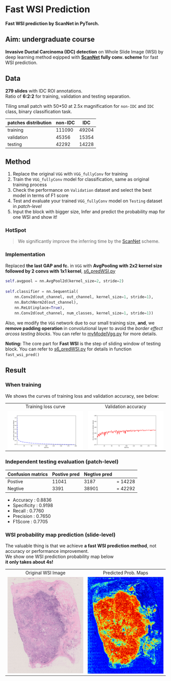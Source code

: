 # Fast WSI Prediction  
**Fast WSI prediction by ScanNet in PyTorch.**  


## Aim: undergraduate course  
**Invasive Ductal Carcinoma (IDC) detection** on Whole Slide Image (WSI) by deep learning method eqipped with **[ScanNet](https://ieeexplore.ieee.org/abstract/document/8354169/) fully conv. scheme** for fast WSI prediction.  

  
## Data  
**279 slides** with IDC ROI annotations.  
Ratio of **6:2:2** for training, validation and testing separation.  

Tiling small patch with 50\*50 at 2.5x magnification for `non-IDC` and `IDC` class, binary classification task.  

| patches distribution     |  non-IDC  |  IDC  |
| -------------------------|  -----    | ----- |
| training                 | 111090    | 49204 |
| validation               | 45356     | 15354 |
| testing                  | 42292     | 14228 |


## Method
1. Replace the original `VGG` with `VGG_fullyConv` for training  
2. Train the `VGG_fullyConv` model for classification, same as original training process  
3. Check the performance on `Validation` dataset and select the best model in terms of F1 score  
4. Test and evaluate your trained `VGG_fullyConv` model on `Testing` dataset in *patch-level*   
5. Input the block with bigger size, Infer and predict the probability map for one WSI and show it!  

### HotSpot  
> We significantly improve the inferring time by the [ScanNet](https://ieeexplore.ieee.org/abstract/document/8354169) scheme.  

### Implementation
Replaced **the last GAP and fc.** in `VGG` with **AvgPooling with 2x2 kernel size followed by 2 convs  with 1x1 kernel**, [s6_predWSI.py](https://github.com/gatsby2016/Fast-WSI-Prediction/blob/master/codes/s6_predWSI.py)    
```python
self.avgpool = nn.AvgPool2d(kernel_size=2, stride=2)

self.classifier = nn.Sequential(
    nn.Conv2d(out_channel, out_channel, kernel_size=1, stride=1),
    nn.BatchNorm2d(out_channel),
    nn.ReLU(inplace=True),
    nn.Conv2d(out_channel, num_classes, kernel_size=1, stride=1))
```   

Also, we modify the `VGG` network due to our small training size, **and**, we **remove padding operation** in convolutional layer to avoid the *border effect arcoss testing blocks*. You can refer to [myModelVgg.py](https://github.com/gatsby2016/Fast-WSI-Prediction/blob/master/codes/myModelVgg.py) for more details.  


**Noting:** The core part for **Fast WSI** is the step of sliding window of testing block. You can refer to [s6_predWSI.py](https://github.com/gatsby2016/Fast-WSI-Prediction/blob/master/codes/s6_predWSI.py) for details in function `fast_wsi_pred()`  


## Result
### When training
We shows the curves of training loss and validation accuracy, see below:
<table border=0 width="30px" >
	<tbody> 
    <tr>		<td width="30%" align="center"> Training loss curve </td>
			<td width="30%" align="center"> Validation accuracy </td>
		</tr>
		<tr>
			<td width="30%" align="center"> <img src="https://github.com/gatsby2016/Fast-WSI-Prediction/blob/master/results/s7_plotMetrics_Loss.png"> </td>
			<td width="30%" align="center"> <img src="https://github.com/gatsby2016/Fast-WSI-Prediction/blob/master/results/s7_plotMetrics_Accuracy.png"> </td>
		</tr>
	</tbody>
</table>

### Independent testing evaluation (patch-level)  
|Confusion matrics |  Postive pred  | Negtive pred  |          |
|----------|-----------|-----------|----------|         
|  Postive |  11041    |  3187     |  =  14228|
|  Negtive |  3391     |  38901    |  =  42292|
   
- Accuracy :  0.8836
- Specificity :  0.9198
- Recall :  0.7760
- Precision :  0.7650
- F1Score :  0.7705


### WSI probability map prediction (slide-level)  
The valuable thing is that we achieve **a fast WSI prediction method**, not accuracy or performance improvement.  
We show one WSI prediction probability map below  
 **it only takes about 4s!**  
<table border=0 width="50px" >
	<tbody> 
    <tr>		<td width="40%" align="center"> Original WSI Image </td>
			<td width="40%" align="center"> Predicted Prob. Maps </td>
		</tr>
		<tr>
			<td width="40%" align="center"> <img src="https://github.com/gatsby2016/Fast-WSI-Prediction/blob/master/results/wsi.png"> </td>
			<td width="40%" align="center"> <img src="https://github.com/gatsby2016/Fast-WSI-Prediction/blob/master/results/FastWSI_Pred.png"> </td>
		</tr>
	</tbody>
</table>
